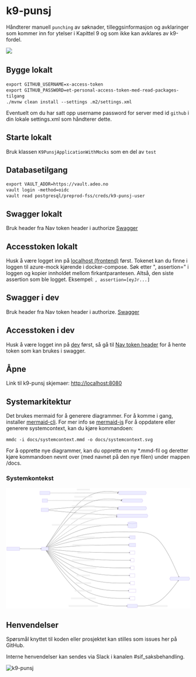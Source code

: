# k9-punsj

Håndterer manuell `punching` av søknader, tilleggsinformasjon og avklaringer som kommer inn for ytelser i Kapittel 9 og som ikke kan avklares av k9-fordel.

[![](https://github.com/navikt/k9-punsj/workflows/Build%20and%20deploy/badge.svg)](https://github.com/navikt/k9-punsj/actions?query=workflow%3A%22Build+master%22)

## Bygge lokalt
```
export GITHUB_USERNAME=x-access-token
export GITHUB_PASSWORD=et-personal-access-token-med-read-packages-tilgang
./mvnw clean install --settings .m2/settings.xml 
```

Eventuelt om du har satt opp username password for server med id `github` i din lokale settings.xml som håndterer dette.

## Starte lokalt
Bruk klassen `K9PunsjApplicationWithMocks` som en del av `test`

## Databasetilgang
```
export VAULT_ADDR=https://vault.adeo.no
vault login -method=oidc
vault read postgresql/preprod-fss/creds/k9-punsj-user
```

## Swagger lokalt
Bruk header fra Nav token header i authorize
[Swagger](http://localhost:8085/internal/webjars/swagger-ui/index.html?configUrl=/internal/api-docs/swagger-config)

## Accesstoken lokalt
Husk å være logget inn på [localhost (frontend)](http://localhost:8080) først.
Tokenet kan du finne i loggen til azure-mock kjørende i docker-compose.
Søk etter ", assertion=" i loggen og kopier innholdet mellom firkantparantesen. Altså, den siste assertion som ble logget.
Eksempel: `, assertion=[eyJr...]`

## Swagger i dev
Bruk header fra Nav token header i authorize.
[Swagger](https://k9-punsj.dev.adeo.no/internal/webjars/swagger-ui/index.html?configUrl=/internal/api-docs/swagger-config)

## Accesstoken i dev
Husk å være logget inn på [dev](https://k9-punsj.dev.adeo.no/) først, så gå til 
[Nav token header](https://k9-punsj-oidc-auth-proxy.dev.adeo.no/api/oidc/hentNavTokenHeader)
for å hente token som kan brukes i swagger.

## Åpne
Link til k9-punsj skjemaer:
[http://localhost:8080](http://localhost:8080)

## Systemarkitektur
Det brukes mermaid for å generere diagrammer. For å komme i gang, installer [mermaid-cli](https://github.com/mermaid-js/mermaid-cli#install-globally).
For mer info se [mermaid-js](https://mermaid-js.github.io/mermaid/#/)
For å oppdatere eller generere systemcontext, kan du kjøre kommandoen:
```shell
mmdc -i docs/systemcontext.mmd -o docs/systemcontext.svg
```

For å opprette nye diagrammer, kan du opprette en ny *.mmd-fil og deretter kjøre kommandoen nevnt over (med navnet på den nye filen) under mappen /docs.

### Systemkontekst
![](docs/systemcontext.svg)

## Henvendelser
 Spørsmål knyttet til koden eller prosjektet kan stilles som issues her på GitHub.
 
 Interne henvendelser kan sendes via Slack i kanalen #sif_saksbehandling. 

![k9-punsj](logo.png)
